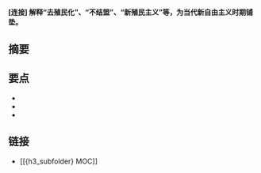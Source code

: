 #### [连接] 解释“去殖民化”、“不结盟”、“新殖民主义”等，为当代新自由主义时期铺垫。


## 摘要


## 要点

- 
- 
- 

## 链接

- [[{h3_subfolder} MOC]]
